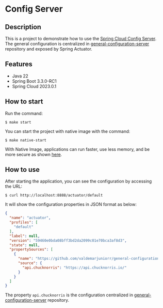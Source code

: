 # Config Server

## Description

This is a project to demonstrate how to use the [Spring Cloud Config Server](https://docs.spring.io/spring-cloud-config/docs/current/reference/html/). 
The general configuration is centralized in [general-configuration-server](https://github.com/valdemarjuniorr/general-configuration-server/) repository and exposed by Spring Actuator.

## Features
- Java 22
- Spring Boot 3.3.0-RC1
- Spring Cloud 2023.0.1

## How to start

Run the command:

```shell
$ make start
```

You can start the project with native image with the command:
```shell
$ make native-start
```
With Native Image, applications can run faster, use less memory, and be more secure as shown [here](https://github.com/valdemarjuniorr/spring-boot-graalvm-performance-comparation).

## How to use
After starting the application, you can see the configuration by accessing the URL:

```shell
$ curl http://localhost:8888/actuator/default
```

It will show the configuration properties in JSON format as below:

```json
{
  "name": "actuator",
  "profiles": [
    "default"
  ],
  "label": null,
  "version": "59460e0bda08bff3bd2da2099c01e70bca3af8d3",
  "state": null,
  "propertySources": [
    {
      "name": "https://github.com/valdemarjuniorr/general-configuration-server/application.yml",
      "source": {
        "api.chucknorris": "https://api.chucknorris.io/"
      }
    }
  ]
}
```
The property `api.chucknorris` is the configuration centralized in [general-configuration-server](https://github.com/valdemarjuniorr/general-configuration-server/) repository.